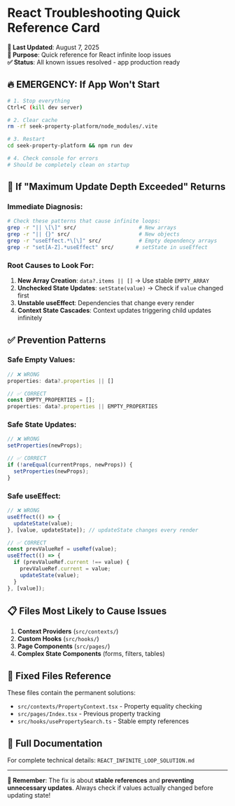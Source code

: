 # React Troubleshooting Quick Reference Card

**📅 Last Updated**: August 7, 2025  
**🎯 Purpose**: Quick reference for React infinite loop issues  
**✅ Status**: All known issues resolved - app production ready

## 🔥 EMERGENCY: If App Won't Start

```bash
# 1. Stop everything
Ctrl+C (kill dev server)

# 2. Clear cache
rm -rf seek-property-platform/node_modules/.vite

# 3. Restart
cd seek-property-platform && npm run dev

# 4. Check console for errors
# Should be completely clean on startup
```

## 🚨 If "Maximum Update Depth Exceeded" Returns

### Immediate Diagnosis:
```bash
# Check these patterns that cause infinite loops:
grep -r "|| \[\]" src/                    # New arrays
grep -r "|| {}" src/                      # New objects  
grep -r "useEffect.*\[\]" src/            # Empty dependency arrays
grep -r "set[A-Z].*useEffect" src/       # setState in useEffect
```

### Root Causes to Look For:

1. **New Array Creation**: `data?.items || []` → Use stable `EMPTY_ARRAY`
2. **Unchecked State Updates**: `setState(value)` → Check if `value` changed first
3. **Unstable useEffect**: Dependencies that change every render
4. **Context State Cascades**: Context updates triggering child updates infinitely

## ✅ Prevention Patterns

### Safe Empty Values:
```typescript
// ❌ WRONG
properties: data?.properties || []

// ✅ CORRECT  
const EMPTY_PROPERTIES = [];
properties: data?.properties || EMPTY_PROPERTIES
```

### Safe State Updates:
```typescript
// ❌ WRONG
setProperties(newProps);

// ✅ CORRECT
if (!areEqual(currentProps, newProps)) {
  setProperties(newProps);
}
```

### Safe useEffect:
```typescript
// ❌ WRONG
useEffect(() => {
  updateState(value);
}, [value, updateState]); // updateState changes every render

// ✅ CORRECT
const prevValueRef = useRef(value);
useEffect(() => {
  if (prevValueRef.current !== value) {
    prevValueRef.current = value;
    updateState(value);
  }
}, [value]);
```

## 📋 Files Most Likely to Cause Issues

1. **Context Providers** (`src/contexts/`)
2. **Custom Hooks** (`src/hooks/`)  
3. **Page Components** (`src/pages/`)
4. **Complex State Components** (forms, filters, tables)

## 🎯 Fixed Files Reference

These files contain the permanent solutions:

- `src/contexts/PropertyContext.tsx` - Property equality checking
- `src/pages/Index.tsx` - Previous property tracking
- `src/hooks/usePropertySearch.ts` - Stable empty references

## 📖 Full Documentation

For complete technical details: `REACT_INFINITE_LOOP_SOLUTION.md`

---

**🚀 Remember**: The fix is about **stable references** and **preventing unnecessary updates**. Always check if values actually changed before updating state!